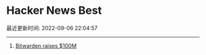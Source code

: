 # Hacker News Best

最近更新时间: 2022-09-06 22:04:57

--- 
1. [Bitwarden raises $100M](https://bitwarden.com/blog/accelerating-value-for-bitwarden-users-bitwarden-raises-usd100-million/) 
